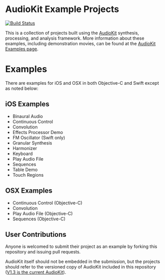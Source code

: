 # AudioKit Example Projects

[![Build Status](https://travis-ci.org/audiokit/Examples.svg?branch=master)](https://travis-ci.org/audiokit/Examples)

This is a collection of projects built using the [AudioKit](http://audiokit.io/) synthesis, processing, and analysis framework.  More information about these examples, including demonstration movies, can be found at the [AudioKit Examples page](http://audiokit.io/examples/).

Examples
=======

There are examples for iOS and OSX in both Objective-C and Swift except as noted below:

iOS Examples
------------
* Binaural Audio
* Continuous Control
* Convolution
* Effects Processor Demo
* FM Oscillator (Swift only)
* Granular Synthesis
* Harmonizer
* Keyboard
* Play Audio File
* Sequences
* Table Demo
* Touch Regions


OSX Examples
------------
* Continuous Control (Objective-C)
* Convolution
* Play Audio File (Objective-C)
* Sequences (Objective-C)

User Contributions
----------------------

Anyone is welcomed to submit their project as an example by forking this repository and issuing pull requests.

AudioKit itself should not be embedded in the submission, but the projects should refer to the versioned copy of AudioKit included in this repository ([V1.3 is the current AudioKit](http://github.com/audiokit/AudioKit/)).
